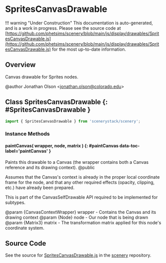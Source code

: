 # SpritesCanvasDrawable

!!! warning "Under Construction"
    This documentation is auto-generated, and is a work in progress. Please see the source code at
    [https://github.com/phetsims/scenery/blob/main/js/display/drawables/SpritesCanvasDrawable.js](https://github.com/phetsims/scenery/blob/main/js/display/drawables/SpritesCanvasDrawable.js) for the most up-to-date information.

## Overview

Canvas drawable for Sprites nodes.

@author Jonathan Olson &lt;jonathan.olson@colorado.edu&gt;

## Class SpritesCanvasDrawable {: #SpritesCanvasDrawable }


```js
import { SpritesCanvasDrawable } from 'scenerystack/scenery';
```
### Instance Methods

#### paintCanvas( wrapper, node, matrix ) {: #paintCanvas data-toc-label='paintCanvas' }

Paints this drawable to a Canvas (the wrapper contains both a Canvas reference and its drawing context).
@public

Assumes that the Canvas's context is already in the proper local coordinate frame for the node, and that any
other required effects (opacity, clipping, etc.) have already been prepared.

This is part of the CanvasSelfDrawable API required to be implemented for subtypes.

@param {CanvasContextWrapper} wrapper - Contains the Canvas and its drawing context
@param {Node} node - Our node that is being drawn
@param {Matrix3} matrix - The transformation matrix applied for this node's coordinate system.



## Source Code

See the source for [SpritesCanvasDrawable.js](https://github.com/phetsims/scenery/blob/main/js/display/drawables/SpritesCanvasDrawable.js) in the [scenery](https://github.com/phetsims/scenery) repository.
